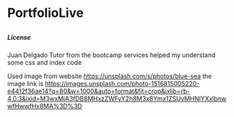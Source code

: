 # PortfolioLive

##

###


####


##### License 

Juan Delgado Tutor from the bootcamp services helped my understand some css and index code

Used image from website https://unsplash.com/s/photos/blue-sea the image link is https://images.unsplash.com/photo-1516815005220-e4412f36ae14?q=80&w=1000&auto=format&fit=crop&ixlib=rb-4.0.3&ixid=M3wxMjA3fDB8MHxzZWFyY2h8M3x8Ymx1ZSUyMHNlYXxlbnwwfHwwfHx8MA%3D%3D 